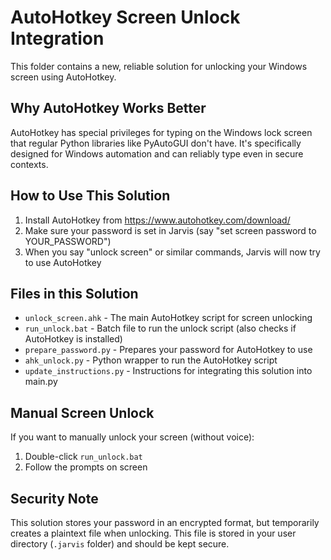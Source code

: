 # AutoHotkey Screen Unlock Integration

This folder contains a new, reliable solution for unlocking your Windows screen using AutoHotkey.

## Why AutoHotkey Works Better

AutoHotkey has special privileges for typing on the Windows lock screen that regular Python libraries like PyAutoGUI don't have. It's specifically designed for Windows automation and can reliably type even in secure contexts.

## How to Use This Solution

1. Install AutoHotkey from https://www.autohotkey.com/download/
2. Make sure your password is set in Jarvis (say "set screen password to YOUR_PASSWORD")
3. When you say "unlock screen" or similar commands, Jarvis will now try to use AutoHotkey

## Files in this Solution

- `unlock_screen.ahk` - The main AutoHotkey script for screen unlocking
- `run_unlock.bat` - Batch file to run the unlock script (also checks if AutoHotkey is installed)
- `prepare_password.py` - Prepares your password for AutoHotkey to use
- `ahk_unlock.py` - Python wrapper to run the AutoHotkey script
- `update_instructions.py` - Instructions for integrating this solution into main.py

## Manual Screen Unlock

If you want to manually unlock your screen (without voice):

1. Double-click `run_unlock.bat`
2. Follow the prompts on screen

## Security Note

This solution stores your password in an encrypted format, but temporarily creates a plaintext file when unlocking. This file is stored in your user directory (`.jarvis` folder) and should be kept secure.
